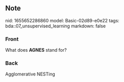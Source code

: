 ## Note
nid: 1655652286860
model: Basic-02d89-e0e22
tags: bda::07_unsupervised_learning
markdown: false

### Front
What does <b>AGNES</b> stand for?

### Back
Agglomerative NESTing
